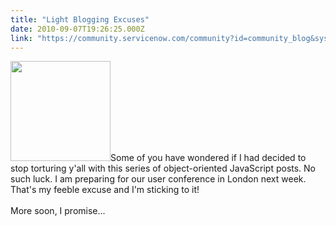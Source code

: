 ```yaml
---
title: "Light Blogging Excuses"
date: 2010-09-07T19:26:25.000Z
link: "https://community.servicenow.com/community?id=community_blog&sys_id=5b2de6e5dbd0dbc01dcaf3231f961935"
---
```

<p><img  alt="" class="jive-image" src="bfb06102db9c13043eb27a9e0f9619f3.iix" style="width: auto; height: 160px;" />Some of you have wondered if I had decided to stop torturing y'all with this series of object-oriented JavaScript posts. No such luck. I am preparing for our user conference in London next week. That's my feeble excuse and I'm sticking to it!<br /><br />More soon, I promise...</p>